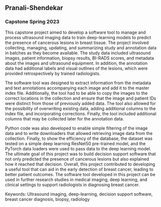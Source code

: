 ## Pranali-Shendekar
### Capstone Spring 2023

This capstone project aimed to develop a software tool to manage and process ultrasound imaging data to train deep-learning models to predict the presence of cancerous lesions in breast tissue. The project involved collecting, managing, updating, and summarizing study and annotation data in batches as they become available. The study data included ultrasound images, patient information, biopsy results, BI-RADS scores, and metadata about the images and ultrasound equipment. In addition, the annotation data had additional labels and visual outlines of the lesions, which were provided retrospectively by trained radiologists.

The software tool was designed to extract information from the metadata and text annotations accompanying each image and add it to the master index file. Additionally, the tool had to be able to copy the images to the correct locations in the collection and ensure that the image and patient IDs were distinct from those of previously added data. The tool also allowed for the possibility of overwriting existing data, adding additional columns to the index file, and incorporating corrections. Finally, the tool included additional columns that may be collected later for the annotation data.

Python code was also developed to enable simple filtering of the image data and to write downloaders that allowed retrieving image data from the collection. Finally, to show the efficiency of the database, the dataset was tested on a simple deep learning ResNet50 pre-trained model, and the PyTorch data loaders were used to pass data to the deep learning model. The ultimate goal of this project was to build decision support software that not only predicted the presence of cancerous lesions but also explained how it reached that decision.
Overall, this project contributed to developing a useful tool that can aid in the early detection of breast cancer, leading to better patient outcomes. The software tool developed in this project can be used in further research studies in medical imaging, deep learning, and clinical settings to support radiologists in diagnosing breast cancer.


Keywords: Ultrasound imaging, deep-learning, decision support software, breast cancer diagnosis, biopsy, radiology

